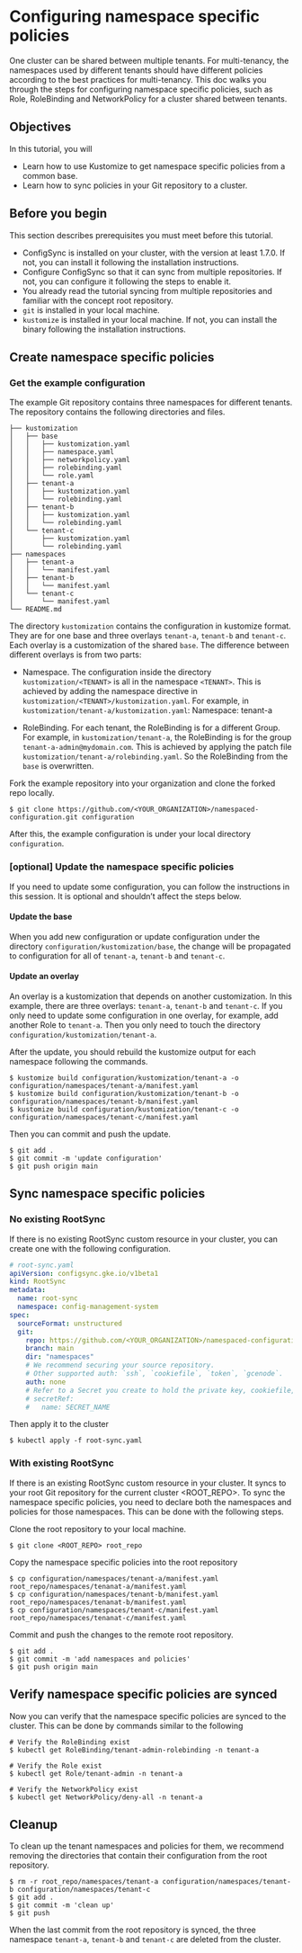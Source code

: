 # Configuring namespace specific policies

One cluster can be shared between multiple tenants. For multi-tenancy, the namespaces used by different tenants should have different policies according to the best practices for multi-tenancy. This doc walks you through the steps for configuring namespace specific policies, such as Role, RoleBinding and NetworkPolicy for a cluster shared between tenants.

## Objectives
In this tutorial, you will
- Learn how to use Kustomize to get namespace specific policies from a common base.
- Learn how to sync policies in your Git repository to a cluster.

## Before you begin
This section describes prerequisites you must meet before this tutorial.
- ConfigSync is installed on your cluster, with the version at least 1.7.0. If not, you can install it following the installation instructions.
- Configure ConfigSync so that it can sync from multiple repositories. If not, you can configure it following the steps to enable it.
- You already read the tutorial syncing from multiple repositories and familiar with the concept root repository.
- `git` is installed in your local machine.
- `kustomize` is installed in your local machine. If not, you can install the binary following the installation instructions.

## Create namespace specific policies

### Get the example configuration
The example Git repository contains three namespaces for different tenants. The repository contains the  following directories and files.
```
├── kustomization
│   ├── base
│   │   ├── kustomization.yaml
│   │   ├── namespace.yaml
│   │   ├── networkpolicy.yaml
│   │   ├── rolebinding.yaml
│   │   └── role.yaml
│   ├── tenant-a
│   │   ├── kustomization.yaml
│   │   └── rolebinding.yaml
│   ├── tenant-b
│   │   ├── kustomization.yaml
│   │   └── rolebinding.yaml
│   └── tenant-c
│       ├── kustomization.yaml
│       └── rolebinding.yaml
├── namespaces
│   ├── tenant-a
│   │   └── manifest.yaml
│   ├── tenant-b
│   │   └── manifest.yaml
│   └── tenant-c
│       └── manifest.yaml
└── README.md
```

The directory `kustomization` contains the configuration in kustomize format. They are for one base and  three overlays `tenant-a`, `tenant-b` and `tenant-c`. Each overlay is a customization of the shared `base`. The difference between different overlays is from two parts:
- Namespace. The configuration inside the directory `kustomization/<TENANT>` is all in the namespace `<TENANT>`. This is achieved by adding the namespace directive in `kustomization/<TENANT>/kustomization.yaml`. For example, in `kustomization/tenant-a/kustomization.yaml`:
Namespace: tenant-a

- RoleBinding. For each tenant, the RoleBinding is for a different Group. For example, in `kustomization/tenant-a`, the RoleBinding is for the group `tenant-a-admin@mydomain.com`. This is achieved by applying the patch file `kustomization/tenant-a/rolebinding.yaml`. So the RoleBinding from the `base` is overwritten.

Fork the example repository into your organization and clone the forked repo locally.

```
$ git clone https://github.com/<YOUR_ORGANIZATION>/namespaced-configuration.git configuration
```

After this, the example configuration is under your local directory `configuration`.

### [optional] Update the namespace specific policies
If you need to update some configuration, you can follow the instructions in this session. It is optional and shouldn’t affect the steps below.
#### Update the base
When you add new configuration or update configuration under the directory `configuration/kustomization/base`, the change will be propagated to configuration for all of `tenant-a`, `tenant-b` and `tenant-c`.
#### Update an overlay
An overlay is a kustomization that depends on another customization. In this example, there are three overlays: `tenant-a`, `tenant-b` and `tenant-c`. If you only need to update some configuration in one overlay, for example, add another Role to  `tenant-a`. Then you only need to touch the directory `configuration/kustomization/tenant-a`.


After the update, you should rebuild the kustomize output for each namespace following the commands.
```
$ kustomize build configuration/kustomization/tenant-a -o configuration/namespaces/tenant-a/manifest.yaml
$ kustomize build configuration/kustomization/tenant-b -o configuration/namespaces/tenant-b/manifest.yaml
$ kustomize build configuration/kustomization/tenant-c -o configuration/namespaces/tenant-c/manifest.yaml
```

Then you can commit and push the update.

```
$ git add .
$ git commit -m 'update configuration'
$ git push origin main
```

## Sync namespace specific policies

### No existing RootSync
If there is no existing RootSync custom resource in your cluster, you can create one with the following configuration.

```yaml
# root-sync.yaml
apiVersion: configsync.gke.io/v1beta1
kind: RootSync
metadata:
  name: root-sync
  namespace: config-management-system
spec:
  sourceFormat: unstructured
  git:
    repo: https://github.com/<YOUR_ORGANIZATION>/namespaced-configuration.git
    branch: main
    dir: "namespaces"
    # We recommend securing your source repository.
    # Other supported auth: `ssh`, `cookiefile`, `token`, `gcenode`.
    auth: none
    # Refer to a Secret you create to hold the private key, cookiefile, or token.
    # secretRef:
    #   name: SECRET_NAME
```

Then apply it to the cluster

```shell script
$ kubectl apply -f root-sync.yaml
```

### With existing RootSync
If there is an existing RootSync custom resource in your cluster. It syncs to your root Git repository for the current cluster <ROOT_REPO>. To sync the namespace specific policies, you need to declare both the namespaces and policies for those namespaces. This can be done with the following steps.

Clone the root repository to your local machine.
```
$ git clone <ROOT_REPO> root_repo
```

Copy the namespace specific policies into the root repository

```
$ cp configuration/namespaces/tenant-a/manifest.yaml  root_repo/namespaces/tenanat-a/manifest.yaml
$ cp configuration/namespaces/tenant-b/manifest.yaml  root_repo/namespaces/tenanat-b/manifest.yaml
$ cp configuration/namespaces/tenant-c/manifest.yaml  root_repo/namespaces/tenanat-c/manifest.yaml
```

Commit and push the changes to the remote root repository.

```
$ git add .
$ git commit -m 'add namespaces and policies'
$ git push origin main
```

## Verify namespace specific policies are synced
Now you can verify that the namespace specific policies are synced to the cluster. This can be done by commands similar to the following
```
# Verify the RoleBinding exist
$ kubectl get RoleBinding/tenant-admin-rolebinding -n tenant-a

# Verify the Role exist
$ kubectl get Role/tenant-admin -n tenant-a

# Verify the NetworkPolicy exist
$ kubectl get NetworkPolicy/deny-all -n tenant-a
```


## Cleanup
To clean up the tenant namespaces and policies for them, we recommend removing the directories that contain their configuration from the root repository.

```
$ rm -r root_repo/namespaces/tenant-a configuration/namespaces/tenant-b configuration/namespaces/tenant-c
$ git add .
$ git commit -m 'clean up'
$ git push
```

When the last commit from the root repository is synced, the three namespace `tenant-a`, `tenant-b` and `tenant-c` are deleted from the cluster.


